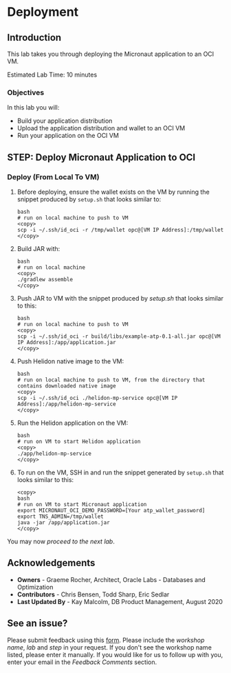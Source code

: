 # Deployment

## Introduction

This lab takes you through deploying the Micronaut application to an OCI VM.

Estimated Lab Time: 10 minutes

### Objectives

In this lab you will:

* Build your application distribution
* Upload the application distribution and wallet to an OCI VM
* Run your application on the OCI VM

## **STEP**:  Deploy Micronaut Application to OCI

### Deploy (From Local To VM)

1. Before deploying, ensure the wallet exists on the VM by running the snippet produced by `setup.sh` that looks similar to:

    ```
    bash
    # run on local machine to push to VM
    <copy>
    scp -i ~/.ssh/id_oci -r /tmp/wallet opc@[VM IP Address]:/tmp/wallet
    </copy>
    ```

2. Build JAR with:

    ```
    bash
    # run on local machine
    <copy>
    ./gradlew assemble
    </copy>
    ```

3. Push JAR to VM with the snippet produced by *setup.sh* that looks similar to this:

    ```
    bash
    # run on local machine to push to VM
    <copy>
    scp -i ~/.ssh/id_oci -r build/libs/example-atp-0.1-all.jar opc@[VM IP Address]:/app/application.jar
    </copy>
    ```

4. Push Helidon native image to the VM:

    ```
    bash
    # run on local machine to push to VM, from the directory that contains downloaded native image
    <copy>
    scp -i ~/.ssh/id_oci ./helidon-mp-service opc@[VM IP Address]:/app/helidon-mp-service
    </copy>
    ```

5. Run the Helidon application on the VM:

    ```
    bash
    # run on VM to start Helidon application
    <copy>
    ./app/helidon-mp-service
    </copy>
    ```

4. To run on the VM, SSH in and run the snippet generated by `setup.sh` that looks similar to this:

    ```
    <copy>
    bash
    # run on VM to start Micronaut application
    export MICRONAUT_OCI_DEMO_PASSWORD=[Your atp_wallet_password]
    export TNS_ADMIN=/tmp/wallet
    java -jar /app/application.jar
    </copy>
    ```

You may now *proceed to the next lab*.

## Acknowledgements
- **Owners** - Graeme Rocher, Architect, Oracle Labs - Databases and Optimization
- **Contributors** - Chris Bensen, Todd Sharp, Eric Sedlar
- **Last Updated By** - Kay Malcolm, DB Product Management, August 2020

## See an issue?
Please submit feedback using this [form](https://apexapps.oracle.com/pls/apex/f?p=133:1:::::P1_FEEDBACK:1). Please include the *workshop name*, *lab* and *step* in your request.  If you don't see the workshop name listed, please enter it manually. If you would like for us to follow up with you, enter your email in the *Feedback Comments* section.